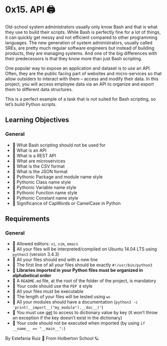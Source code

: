 # 0x15. API 🖨️
Old-school system administrators usually only know Bash and that is what they use to build their scripts. While Bash is perfectly fine for a lot of things, it can quickly get messy and not efficient compared to other programming languages. The new generation of system administrators, usually called SREs, are pretty much regular software engineers but instead of building products, they are managing systems. And one of the big differences with their predecessors is that they know more than just Bash scripting.

One popular way to expose an application and dataset is to use an API. Often, they are the public facing part of websites and micro-services so that allow outsiders to interact with them – access and modify their data. In this project, you will access employee data via an API to organize and export them to different data structures.

This is a perfect example of a task that is not suited for Bash scripting, so let’s build Python scripts.

## Learning Objectives
### General
- 📖 What Bash scripting should not be used for
- 📖 What is an API
- 📖 What is a REST API
- 📖 What are microservices
- 📖 What is the CSV format
- 📖 What is the JSON format
- 📖 Pythonic Package and module name style
- 📖 Pythonic Class name style
- 📖 Pythonic Variable name style
- 📖 Pythonic Function name style
- 📖 Pythonic Constant name style
- 📖 Significance of CapWords or CamelCase in Python

## Requirements 
### General
- 🚩 Allowed editors: `vi`, `vim`, `emacs`
- 🚩 All your files will be interpreted/compiled on Ubuntu 14.04 LTS using `python3` (version 3.4.3)
- 🚩 All your files should end with a new line
- 🚩 The first line of all your files should be exactly `#!/usr/bin/python3`
- 🚩 __Libraries imported in your Python files must be organized in alphabetical order__
- 🚩 A `README.md` file, at the root of the folder of the project, is mandatory
- 🚩 Your code should use the `PEP 8` style
- 🚩 All your files must be executable
- 🚩 The length of your files will be tested using `wc`
- 🚩 All your modules should have a documentation (`python3 -c 'print(__import__("my_module").__doc__)'`)
- 🚩 You must use [get](https://docs.python.org/3.4/library/stdtypes.html#dict.get) to access to dictionary value by key (it won’t throw an exception if the key doesn’t exist in the dictionary)
- 🚩 Your code should not be executed when imported (by using `if __name__ == "__main__":`)

By Estefania Ruiz 🦌 From Holberton School 🪐
